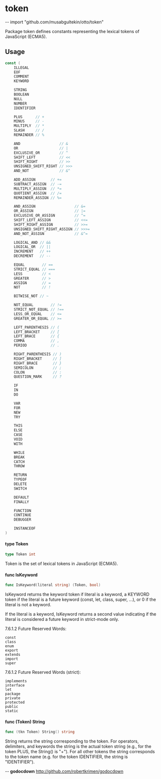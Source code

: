 # token
--
    import "github.com/musabgultekin/otto/token"

Package token defines constants representing the lexical tokens of JavaScript
(ECMA5).

## Usage

```go
const (
	ILLEGAL
	EOF
	COMMENT
	KEYWORD

	STRING
	BOOLEAN
	NULL
	NUMBER
	IDENTIFIER

	PLUS      // +
	MINUS     // -
	MULTIPLY  // *
	SLASH     // /
	REMAINDER // %

	AND                  // &
	OR                   // |
	EXCLUSIVE_OR         // ^
	SHIFT_LEFT           // <<
	SHIFT_RIGHT          // >>
	UNSIGNED_SHIFT_RIGHT // >>>
	AND_NOT              // &^

	ADD_ASSIGN       // +=
	SUBTRACT_ASSIGN  // -=
	MULTIPLY_ASSIGN  // *=
	QUOTIENT_ASSIGN  // /=
	REMAINDER_ASSIGN // %=

	AND_ASSIGN                  // &=
	OR_ASSIGN                   // |=
	EXCLUSIVE_OR_ASSIGN         // ^=
	SHIFT_LEFT_ASSIGN           // <<=
	SHIFT_RIGHT_ASSIGN          // >>=
	UNSIGNED_SHIFT_RIGHT_ASSIGN // >>>=
	AND_NOT_ASSIGN              // &^=

	LOGICAL_AND // &&
	LOGICAL_OR  // ||
	INCREMENT   // ++
	DECREMENT   // --

	EQUAL        // ==
	STRICT_EQUAL // ===
	LESS         // <
	GREATER      // >
	ASSIGN       // =
	NOT          // !

	BITWISE_NOT // ~

	NOT_EQUAL        // !=
	STRICT_NOT_EQUAL // !==
	LESS_OR_EQUAL    // <=
	GREATER_OR_EQUAL // >=

	LEFT_PARENTHESIS // (
	LEFT_BRACKET     // [
	LEFT_BRACE       // {
	COMMA            // ,
	PERIOD           // .

	RIGHT_PARENTHESIS // )
	RIGHT_BRACKET     // ]
	RIGHT_BRACE       // }
	SEMICOLON         // ;
	COLON             // :
	QUESTION_MARK     // ?

	IF
	IN
	DO

	VAR
	FOR
	NEW
	TRY

	THIS
	ELSE
	CASE
	VOID
	WITH

	WHILE
	BREAK
	CATCH
	THROW

	RETURN
	TYPEOF
	DELETE
	SWITCH

	DEFAULT
	FINALLY

	FUNCTION
	CONTINUE
	DEBUGGER

	INSTANCEOF
)
```

#### type Token

```go
type Token int
```

Token is the set of lexical tokens in JavaScript (ECMA5).

#### func  IsKeyword

```go
func IsKeyword(literal string) (Token, bool)
```
IsKeyword returns the keyword token if literal is a keyword, a KEYWORD token if
the literal is a future keyword (const, let, class, super, ...), or 0 if the
literal is not a keyword.

If the literal is a keyword, IsKeyword returns a second value indicating if the
literal is considered a future keyword in strict-mode only.

7.6.1.2 Future Reserved Words:

    const
    class
    enum
    export
    extends
    import
    super

7.6.1.2 Future Reserved Words (strict):

    implements
    interface
    let
    package
    private
    protected
    public
    static

#### func (Token) String

```go
func (tkn Token) String() string
```
String returns the string corresponding to the token. For operators, delimiters,
and keywords the string is the actual token string (e.g., for the token PLUS,
the String() is "+"). For all other tokens the string corresponds to the token
name (e.g. for the token IDENTIFIER, the string is "IDENTIFIER").

--
**godocdown** http://github.com/robertkrimen/godocdown
